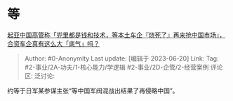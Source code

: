 # 等
[起亚中国高管称「兜里都是钱和技术，等本土车企『烧死了』再来抢中国市场」，合资车企真有这么大「底气」吗？](https://www.zhihu.com/question/606938136/answer/3081915461)

> Author: #0-Anonymity
> Last update: [编辑于 2023-06-20]
> Link:
> Tag: #2-事业/2A-功夫/1-核心能力/学逻辑 #2-事业/2D-企管/2-经营案例 
> 评论区:
> 泛讨论:

约等于日军某参谋主张“等中国军阀混战出结果了再侵略中国”。
